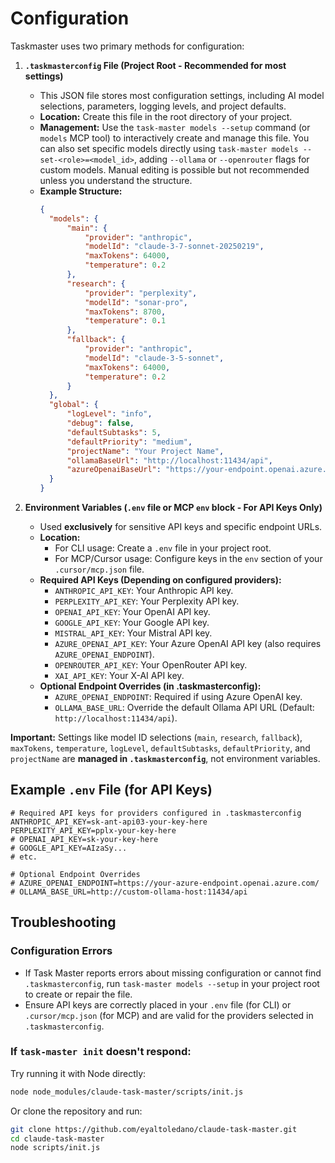 # Configuration

Taskmaster uses two primary methods for configuration:

1.  **`.taskmasterconfig` File (Project Root - Recommended for most settings)**

    - This JSON file stores most configuration settings, including AI model selections, parameters, logging levels, and project defaults.
    - **Location:** Create this file in the root directory of your project.
    - **Management:** Use the `task-master models --setup` command (or `models` MCP tool) to interactively create and manage this file. You can also set specific models directly using `task-master models --set-<role>=<model_id>`, adding `--ollama` or `--openrouter` flags for custom models. Manual editing is possible but not recommended unless you understand the structure.
    - **Example Structure:**
      ```json
      {
      	"models": {
      		"main": {
      			"provider": "anthropic",
      			"modelId": "claude-3-7-sonnet-20250219",
      			"maxTokens": 64000,
      			"temperature": 0.2
      		},
      		"research": {
      			"provider": "perplexity",
      			"modelId": "sonar-pro",
      			"maxTokens": 8700,
      			"temperature": 0.1
      		},
      		"fallback": {
      			"provider": "anthropic",
      			"modelId": "claude-3-5-sonnet",
      			"maxTokens": 64000,
      			"temperature": 0.2
      		}
      	},
      	"global": {
      		"logLevel": "info",
      		"debug": false,
      		"defaultSubtasks": 5,
      		"defaultPriority": "medium",
      		"projectName": "Your Project Name",
      		"ollamaBaseUrl": "http://localhost:11434/api",
      		"azureOpenaiBaseUrl": "https://your-endpoint.openai.azure.com/"
      	}
      }
      ```

2.  **Environment Variables (`.env` file or MCP `env` block - For API Keys Only)**
    - Used **exclusively** for sensitive API keys and specific endpoint URLs.
    - **Location:**
      - For CLI usage: Create a `.env` file in your project root.
      - For MCP/Cursor usage: Configure keys in the `env` section of your `.cursor/mcp.json` file.
    - **Required API Keys (Depending on configured providers):**
      - `ANTHROPIC_API_KEY`: Your Anthropic API key.
      - `PERPLEXITY_API_KEY`: Your Perplexity API key.
      - `OPENAI_API_KEY`: Your OpenAI API key.
      - `GOOGLE_API_KEY`: Your Google API key.
      - `MISTRAL_API_KEY`: Your Mistral API key.
      - `AZURE_OPENAI_API_KEY`: Your Azure OpenAI API key (also requires `AZURE_OPENAI_ENDPOINT`).
      - `OPENROUTER_API_KEY`: Your OpenRouter API key.
      - `XAI_API_KEY`: Your X-AI API key.
    - **Optional Endpoint Overrides (in .taskmasterconfig):**
      - `AZURE_OPENAI_ENDPOINT`: Required if using Azure OpenAI key.
      - `OLLAMA_BASE_URL`: Override the default Ollama API URL (Default: `http://localhost:11434/api`).

**Important:** Settings like model ID selections (`main`, `research`, `fallback`), `maxTokens`, `temperature`, `logLevel`, `defaultSubtasks`, `defaultPriority`, and `projectName` are **managed in `.taskmasterconfig`**, not environment variables.

## Example `.env` File (for API Keys)

```
# Required API keys for providers configured in .taskmasterconfig
ANTHROPIC_API_KEY=sk-ant-api03-your-key-here
PERPLEXITY_API_KEY=pplx-your-key-here
# OPENAI_API_KEY=sk-your-key-here
# GOOGLE_API_KEY=AIzaSy...
# etc.

# Optional Endpoint Overrides
# AZURE_OPENAI_ENDPOINT=https://your-azure-endpoint.openai.azure.com/
# OLLAMA_BASE_URL=http://custom-ollama-host:11434/api
```

## Troubleshooting

### Configuration Errors

- If Task Master reports errors about missing configuration or cannot find `.taskmasterconfig`, run `task-master models --setup` in your project root to create or repair the file.
- Ensure API keys are correctly placed in your `.env` file (for CLI) or `.cursor/mcp.json` (for MCP) and are valid for the providers selected in `.taskmasterconfig`.

### If `task-master init` doesn't respond:

Try running it with Node directly:

```bash
node node_modules/claude-task-master/scripts/init.js
```

Or clone the repository and run:

```bash
git clone https://github.com/eyaltoledano/claude-task-master.git
cd claude-task-master
node scripts/init.js
```
